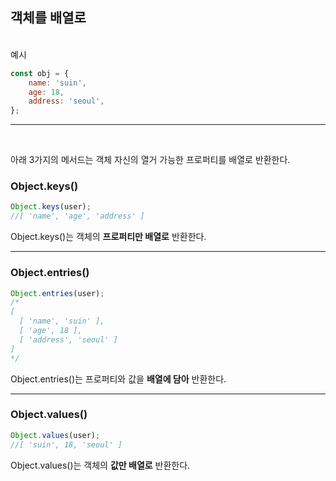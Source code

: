 <!-- @format -->

## 객체를 배열로

<br/>
예시

```js
const obj = {
	name: 'suin',
	age: 18,
	address: 'seoul',
};
```

---

<br/>

아래 3가지의 메서드는 객체 자신의 열거 가능한 프로퍼티를 배열로 반환한다.

### Object.keys()

```js
Object.keys(user);
//[ 'name', 'age', 'address' ]
```

Object.keys()는 객체의 <strong>프로퍼티만 배열로</strong> 반환한다.

---

### Object.entries()

```js
Object.entries(user);
/* 
[
  [ 'name', 'suin' ],
  [ 'age', 18 ],
  [ 'address', 'seoul' ]
]
*/
```

Object.entries()는 프로퍼티와 값을 <strong>배열에 담아</strong> 반환한다.

---

### Object.values()

```js
Object.values(user);
//[ 'suin', 18, 'seoul' ]
```

Object.values()는 객체의 <strong>값만 배열로</strong> 반환한다.

<br/>
